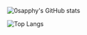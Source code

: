 ![0sapphy's GitHub stats](https://github-readme-stats.vercel.app/api?username=0sapphy&show_icons=true&theme=radical)

![Top Langs](https://github-readme-stats.vercel.app/api/top-langs/?username=0sapphy&layout=compact&theme=radical)
